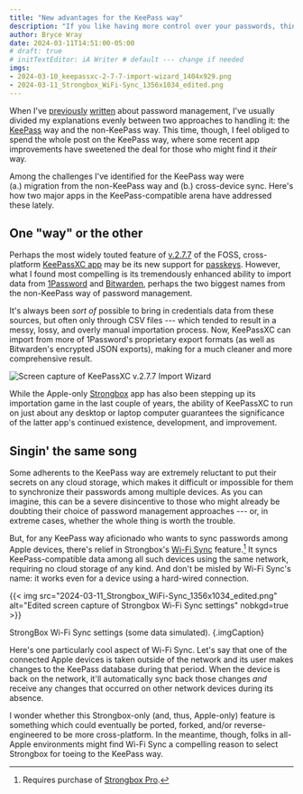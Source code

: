 ```yaml
---
title: "New advantages for the KeePass way"
description: "If you like having more control over your passwords, things are getting better for you."
author: Bryce Wray
date: 2024-03-11T14:51:00-05:00
# draft: true
# initTextEditor: iA Writer # default --- change if needed
imgs:
- 2024-03-10_keepassxc-2-7-7-import-wizard_1404x929.png
- 2024-03-11_Strongbox_WiFi-Sync_1356x1034_edited.png
---
```


When I've [previously](/posts/2021/06/two-paths-password-management/) [written](/posts/2021/08/1password-hits-fan/) about password management, I've usually divided my explanations evenly between two approaches to handling it: the [KeePass](https://keepass.info) way and the non-KeePass way. This time, though, I feel obliged to spend the whole post on the KeePass way, where some recent app improvements have sweetened the deal for those who might find it *their* way.

<!--more-->

Among the challenges I've identified for the KeePass way were (a.) migration from the non-KeePass way and (b.) cross-device sync. Here's how two major apps in the KeePass-compatible arena have addressed these lately.

## One "way" or the other

Perhaps the most widely touted feature of [v.2.7.7](https://keepassxc.org/blog/2024-03-10-2.7.7-released/) of the FOSS, cross-platform [KeePassXC app](https://github.com/keepassxreboot/keepassxc) may be its new support for [passkeys](https://fidoalliance.org/passkeys/). However, what I found most compelling is its tremendously enhanced ability to import data from [1Password](https://1password.com) and [Bitwarden](https://bitwarden.com), perhaps the two biggest names from the non-KeePass way of password management.

It's always been *sort of* possible to bring in credentials data from these sources, but often only through CSV files --- which tended to result in a messy, lossy, and overly manual importation process. Now, KeePassXC can import from more of 1Password's proprietary export formats (as well as Bitwarden's encrypted JSON exports), making for a much cleaner and more comprehensive result.

![Screen capture of KeePassXC v.2.7.7 Import Wizard](2024-03-10_keepassxc-2-7-7-import-wizard_1404x929.png "KeePassXC v.2.7.7 Import Wizard.\
Image: [KeePassXC blog](https://keepassxc.org/blog/).")

While the Apple-only [Strongbox](https://strongboxsafe.com) app has also been stepping up its importation game in the last couple of years, the ability of KeePassXC to run on just about any desktop or laptop computer guarantees the significance of the latter app's continued existence, development, and improvement.

## Singin' the same song

Some adherents to the KeePass way are extremely reluctant to put their secrets on any cloud storage, which makes it difficult or impossible for them to synchronize their passwords among multiple devices. As you can imagine, this can be a severe disincentive to those who might already be doubting their choice of password management approaches --- or, in extreme cases, whether the whole thing is worth the trouble.

But, for any KeePass way aficionado who wants to sync passwords among Apple devices, there's relief in Strongbox's [Wi-Fi Sync](https://strongboxsafe.com/updates/wi-fi-sync/) feature.[^notFree] It syncs KeePass-compatible data among all such devices using the same network, requiring no cloud storage of any kind. And don't be misled by Wi-Fi Sync's name: it works even for a device using a hard-wired connection.

[^notFree]: Requires purchase of [Strongbox Pro](https://strongboxsafe.com/pro/).

{{< img src="2024-03-11_Strongbox_WiFi-Sync_1356x1034_edited.png" alt="Edited screen capture of Strongbox Wi-Fi Sync settings" nobkgd=true >}}

StrongBox Wi-Fi Sync settings (some data simulated).
{.imgCaption}

Here's one particularly cool aspect of Wi-Fi Sync. Let's say that one of the connected Apple devices is taken outside of the network and its user makes changes to the KeePass database during that period. When the device is back on the network, it'll automatically sync back those changes *and* receive any changes that occurred on other network devices during its absence.

I wonder whether this Strongbox-only (and, thus, Apple-only) feature is something which could eventually be ported, forked, and/or reverse-engineered to be more cross-platform. In the meantime, though, folks in all-Apple environments might find Wi-Fi Sync a compelling reason to select Strongbox for toeing to the KeePass way.
